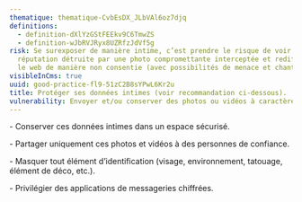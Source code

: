 ```yaml
---
thematique: thematique-CvbEsDX_JLbVAl6oz7djq
definitions:
  - definition-dXlYzGStFEEkv9C6TmwZS
  - definition-wJbRVJRyx8UZRfzJdVf5g
risk: Se surexposer de manière intime, c’est prendre le risque de voir sa
  réputation détruite par une photo compromettante interceptée et rediffusée sur
  le web de manière non consentie (avec possibilités de menace et chantage).
visibleInCms: true
uuid: good-practice-fl9-51zC2B8sYPwL6Kr2u
title: Protéger ses données intimes (voir recommandation ci-dessous).
vulnerability: Envoyer et/ou conserver des photos ou vidéos à caractère sexuel.
---
```

\- Conserver ces données intimes dans un espace sécurisé.

\- Partager uniquement ces photos et vidéos à des personnes de confiance.

\- Masquer tout élément d’identification (visage, environnement, tatouage, élément de déco, etc.).

\- Privilégier des applications de messageries chiffrées.